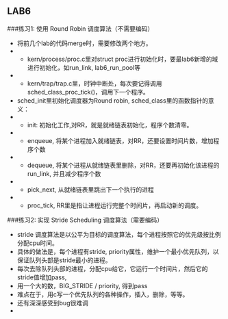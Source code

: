## LAB6

###练习1: 使用 Round Robin 调度算法（不需要编码）

* 将前几个lab的代码merge时，需要修改两个地方。  
* * kern/process/proc.c里对struct proc进行初始化时，要最lab6新增的域进行初始化，如run_link, lab6_run_pool等  
* * kern/trap/trap.c里，时钟中断处，每次要记得调用sched_class_proc_tick()，调用下一个程序。
* sched_init里初始化调度器为Round robin, sched_class里的函数指针的意义：
* * init: 初始化工作,对RR，就是就绪链表初始化，程序个数清零。
* * enqueue, 将某个进程加入就绪链表，对RR，还要设置时间片数，增加程序个数
* * dequeue, 将某个进程从就绪链表里删除，对RR，还要再初始化该进程的run_link, 并且减少程序个数  
* * pick_next, 从就绪链表里跳出下一个执行的进程  
* * proc_tick, RR里是指让进程运行完整个时间片，再启动新的调度。  


###练习2: 实现 Stride Scheduling 调度算法（需要编码）  

* stride 调度算法是以公平为目标的调度算法，每个进程按照它的优先级按比例分配cpu时间。  
* 具体的做法是，每个进程有stride, priority属性，维护一个最小优先队列，以保证队列头部是stride最小的进程。  
* 每次去除队列头部的进程，分配cpu给它，它运行一个时间片，然后它的stride值增加pass,
* 用一个大的数，BIG_STRIDE / priority, 得到pass
* 难点在于，用c写一个优先队列的各种操作，插入，删除，等等。  
* 还有深深感受到bug很难调  
* 